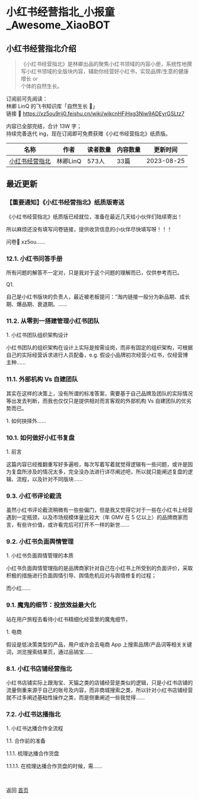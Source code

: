# 小红书经营指北_小报童_Awesome_XiaoBOT

## 小红书经营指北介绍
> 《小红书经营指北》是林卿出品的聚焦小红书领域的内容小册，系统性地撰写小红书领域的全版块内容，辅助你经营好小红书，实现品牌/生意的健康增长 or  
个体的自然生长。    
    
订阅前可先阅读：    
林卿 LinQ 的飞书知识库「自然生长 🌱」    
链接 🔗 https://xz5ou9rij0.feishu.cn/wiki/wikcnHFjHxg3Niw9ADEyrGSLtz7    
    
内容已全部完结，合计 13W 字；    
持续完善迭代 ing，现在订阅即可免费获赠《小红书经营指北》纸质版。  
  


|名称|作者|读者数量|内容数量|更新时间|
|---|---|---|---|---|
|[小红书经营指北](https://xiaobot.net/p/linqingpro?refer=9c3f1c95-a052-465a-9902-f6d75080262a)|林卿LinQ|573人|33篇|2023-08-25|

## 最近更新
### 【重要通知】《小红书经营指北》纸质版寄送

《小红书经营指北》纸质版已经就位，准备在最近几天给小伙伴们陆续寄出！

所以麻烦还没有填写问卷链接，提供收货信息的小伙伴尽快填写呀！！！

问卷🔗 xz5ou......

### 12.1. 小红书问答手册

所有问题的解答不一定对，只是我对于这个问题的理解而已，仅供参考而已。

Q1.

自己是小红书版块的负责人，最近被老板提问：“淘内链接一般分为新品期、成长期、爆品期、衰退期。......

### 11.2. 从零到一搭建管理小红书团队

1\. 小红书团队组织架构设计

小红书团队的组织架构在设计上实际是按需设岗，而非有固定的组织架构，可根据自己的实际经营诉求进行人员配备，e.g.
假设小品牌初次经营小红书，仅经营博主种......

### 11.1. 外部机构 Vs 自建团队

其实在这样的决策上，没有所谓的标准答案，需要基于自己品牌及团队的实际情况等出发去判断，而我也仅仅只是提供相对而言客观的外部机构 Vs 自建团队的优劣势而已。

1\. 如何抉择外......

### 10.1. 如何做好小红书复盘

1\. 前言

这篇内容已经推翻重写好多遍啦，每次写着写着就觉得逻辑有一些问题，或许是因为复盘所涉及的情况太多，完全没办法进行详尽阐述吧，所以就只能阐述复盘的逻辑、流程，以及针对不同版块......

### 9.3. 小红书评论截流

虽然小红书评论截流稍微有一些些偏门，但是我又觉得它对于一些在小红书上经营遇到一定瓶颈，以及市场规模体量比较大（年 GMV 在 5
亿以上）的品牌商家而言，有些许价值，或许看完后可打开不一样的新世......

### 9.2. 小红书负面舆情管理

1\. 小红书负面舆情管理的本质

小红书负面舆情管理指的是品牌商家针对自己在小红书上所受到的负面评价，采取积极的措施进行负面舆情引导、舆情危机应对与舆情修复的过程；

而小红......

### 9.1. 魔鬼的细节：投放效益最大化

站在用户旅程去看待小红书精细化经营里的魔鬼细节，

1\. 电商

假设是低决策类型的产品，用户或许会去电商 App 上搜索品牌/产品词等相关关键词，浏览搜索结果页，通过品销宝......

### 8.1. 小红书店铺经营指北

小红书店铺实际上跟淘宝、天猫之类的店铺经营是类似的逻辑，只是小红书店铺的流量侧重来源于自己的账号及内容，而非商城搜索之类，所以针对小红书店铺经营就不过多阐述基础性操作之类，而是侧重阐述一些我觉得......

### 7.2. 小红书达播指北

1\. 小红书达播合作全流程

1.1. 合作前的准备

1.1.1. 梳理达播合作货盘

1.1.1.1. 在梳理达播合作货盘的时候，需......


<a href="https://github.com/Reno9527/awesome-xiaobot" style="color: white; text-decoration: none;">awesome-xiaobot</a>

返回 [首页](../README.md)
